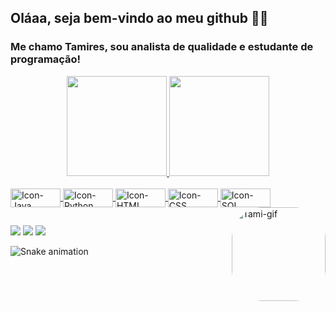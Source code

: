 ## Oláaa, seja bem-vindo ao meu github 👋🏽

### Me chamo Tamires, sou analista de qualidade e estudante de programação!

<div align="center">
  <a href="https://github.com/tamiresaraujo">
  <img height="160em" src="https://github-readme-stats.vercel.app/api?username=tamiresaraujo&show_icons=true&theme=buefy&include_all_commits=true&count_private=true"/>
  <img height="160em" src="https://github-readme-stats.vercel.app/api/top-langs/?username=tamiresaraujo&layout=compact&langs_count=7&theme=buefy"/>
</div>

  
<div style="display: inline_block"><br>
  <img align="center" alt="Icon-Java" height="30" width="80" src="https://img.shields.io/badge/Java-ED8B00?style=for-the-badge&logo=java&logoColor=white">
  <img align="center" alt="Icon-Python" height="30" width="80" src="https://img.shields.io/badge/Python-14354C?style=for-the-badge&logo=python&logoColor=white">
  <img align="center" alt="Icon-HTML" height="30" width="80" src="https://img.shields.io/badge/HTML5-E34F26?style=for-the-badge&logo=html5&logoColor=white">
  <img align="center" alt="Icon-CSS" height="30" width="80" src="https://img.shields.io/badge/CSS3-1572B6?style=for-the-badge&logo=css3&logoColor=white">
  <img align="center" alt="Icon-SQL" height="30" width="80" src="https://img.shields.io/badge/C%2B%2B-00599C?style=for-the-badge&logo=c%2B%2B&logoColor=white">
  <img align="right" alt="Tami-gif" height="150" style="border-radius:50px;"src="https://i.picasion.com/pic92/a81f02752d18e2f220fb755c0c608239.gif">
</div>
  
  ##
 
<div>
  <a href="https://br.linkedin.com/in/tamires-araújo-1a221098" target="_blank"><img src="https://img.shields.io/badge/-LinkedIn-%230077B5?style=for-the-badge&logo=linkedin&logoColor=white" target="_blank"></a>
  <a href = "mailto:tamires_as_rs@hotmail.com"><img src="https://img.shields.io/badge/Microsoft_Outlook-0078D4?style=for-the-badge&logo=microsoft-outlook&logoColor=white" target="_blank"></a>
  <a href="https://instagram.com/ta.miresaraujo" target="_blank"><img src="https://img.shields.io/badge/-Instagram-%23E4405F?style=for-the-badge&logo=instagram&logoColor=white" target="_blank"></a>
 
![Snake animation](https://github.com/tamiresaraujo/tamiresaraujo/blob/output/github-contribution-grid-snake.svg)
 
</div>
